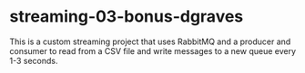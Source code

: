 # streaming-03-bonus-dgraves
This is a custom streaming project that uses RabbitMQ and a producer and consumer to read from a CSV file and write messages to a new queue every 1-3 seconds. 
